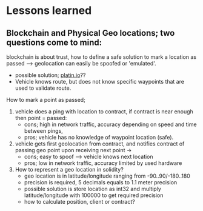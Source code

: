 # Lessons learned

## Blockchain and Physical Geo locations; two questions come to mind:
blockchain is about trust, how to define a safe solution to mark a location as passed --> geolocation can easily be spoofed or 'emulated'.
* possible solution; [platin.io](https://platin.io)??
* Vehicle knows route, but does not know specific waypoints that are used to validate route.


How to mark a point as passed;  
1. vehicle does a ping with location to contract, if contract is near enough then point = passed:  
	* cons; high in network traffic, accuracy depending on speed and time between pings,  
	* pros; vehicle has no knowledge of waypoint location (safe).
2. vehicle gets first geolocation from contract, and notifies contract of passing geo point upon receiving next point -> 
	* cons; easy to spoof --> vehicle knows next location
	* pros; low in network traffic, accuracy limited by used hardware
3. How to represent a geo location in solidity?
	* geo location is in latitude/longitude ranging from -90..90/-180..180
	* precision is required, 5 decimals equals to 1.1 meter precision
	* possible solution is store location as int32 and multiply latitude/longitude with 100000 to get required precision
	* how to calculate position, client or contract?
	
	
	

